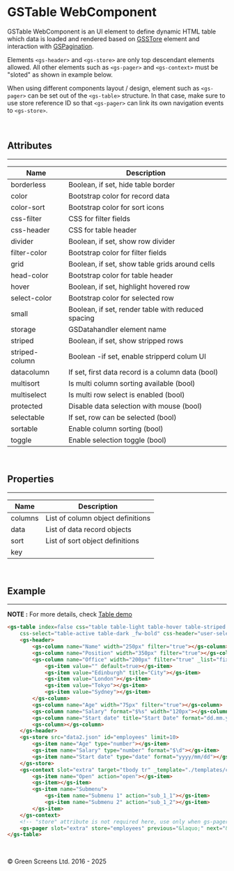 # GSTable WebComponent

GSTable WebComponent is  an UI element to define dynamic HTML table which data is loaded and rendered based on [GSSTore](GSStore.md) element and interaction with [GSPagination](GSPagination.md). 

Elements ```<gs-header>``` and ```<gs-store>``` are only top descendant elements allowed. 
All other elements such as ```<gs-pager>``` and ```<gs-context>``` must be "sloted" as shown in example below.

When using different components layout / design, element such as ```<gs-pager>``` can be set out of the ```<gs-table>``` structure. In that case, make sure to use store reference ID so that ```<gs-pager>``` can link its own navigation events to ```<gs-store>```.

<br>

## Attributes
---

| Name               | Description                                              |
|--------------------|----------------------------------------------------------|
| borderless         | Boolean, if set, hide table border                       |
| color              | Bootstrap color for record data                          |
| color-sort         | Bootstrap color for sort icons                           |
| css-filter         | CSS for filter fields                                    |
| css-header         | CSS for table header                                     |
| divider            | Boolean, if set, show row divider                        |
| filter-color       | Bootstrap color for filter fields                        |
| grid               | Boolean, if set, show table grids around cells           |
| head-color         | Bootstrap color for table header                         |
| hover              | Boolean, if set, highlight hovered row                   |
| select-color       | Bootstrap color for selected row                         |
| small              | Boolean, if set, render table with reduced spacing       |
| storage            | GSDatahandler element name                               |
| striped            | Boolean, if set, show stripped rows                      |
| striped-column     | Boolean -if set, enable stripperd colum UI               |
| datacolumn         | If set, first data record is a column data  (bool)       |
| multisort          | Is multi column sorting available (bool)                 |
| multiselect        | Is multi row select is enabled (bool)                    |
| protected          | Disable data selection with mouse (bool)                 |
| selectable         | If set, row can be selected (bool)                       |
| sortable           | Enable column sorting (bool)                             |
| toggle             | Enable selection toggle (bool)                           |

<br>

## Properties
---

| Name               | Description                                              |
|--------------------|----------------------------------------------------------|
| columns            | List of column object definitions                        |
| data               | List of data record objects                              |
| sort               | List of sort object definitions                          |
| key                |                                                          |

<br>

## Example
---
 
**NOTE :** 
For more details, check [Table demo](../../demos/table/)

```html
<gs-table index=false css="table table-light table-hover table-striped user-select-none m-0"
    css-select="table-active table-dark _fw-bold" css-header="user-select-none table-light">
    <gs-header>
        <gs-column name="Name" width="250px" filter="true"></gs-column>
        <gs-column name="Position" width="350px" filter="true"></gs-column>
        <gs-column name="Office" width="200px" filter="true" _list="fixed">
            <gs-item value="" default=true></gs-item>
            <gs-item value="Edinburgh" title="City"></gs-item>
            <gs-item value="London"></gs-item>
            <gs-item value="Tokyo"></gs-item>
            <gs-item value="Sydney"></gs-item>
        </gs-column>
        <gs-column name="Age" width="75px" filter="true"></gs-column>
        <gs-column name="Salary" format="$%s" width="120px"></gs-column>
        <gs-column name="Start date" title="Start Date" format="dd.mm.yyyy" width="130px"></gs-column>
        <gs-column></gs-column>
    </gs-header>
    <gs-store src="data2.json" id="employees" limit=10>
        <gs-item name="Age" type="number"></gs-item>
        <gs-item name="Salary" type="number" format="$\d"></gs-item>
        <gs-item name="Start date" type="date" format="yyyy/mm/dd"></gs-item>
    </gs-store>
    <gs-context slot="extra" target="tbody tr" _template="./templates/context.tpl">
        <gs-item name="Open" action="open"></gs-item>
        <gs-item></gs-item>
        <gs-item name="Submenu">
            <gs-item name="Submenu 1" action="sub_1_1"></gs-item>
            <gs-item name="Submenu 2" action="sub_1_2"></gs-item>
        </gs-item>
    </gs-context>
    <!-- "store" attribute is not required here, use only when gs-pager is placed out of gs-table  -->
    <gs-pager slot="extra" store="employees" previous="&laquo;" next="&raquo;" firstlast="false"></gs-pager>
</gs-table>
```

<br>

&copy; Green Screens Ltd. 2016 - 2025
